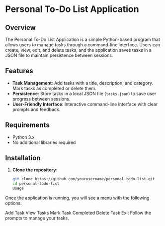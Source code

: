 # Personal To-Do List Application

## Overview
The Personal To-Do List Application is a simple Python-based program that allows users to manage tasks through a command-line interface. Users can create, view, edit, and delete tasks, and the application saves tasks in a JSON file to maintain persistence between sessions.

## Features
- **Task Management**: Add tasks with a title, description, and category. Mark tasks as completed or delete them.
- **Persistence**: Store tasks in a local JSON file (`tasks.json`) to save user progress between sessions.
- **User-Friendly Interface**: Interactive command-line interface with clear prompts and feedback.

## Requirements
- Python 3.x
- No additional libraries required

## Installation
1. **Clone the repository**:
   ```bash
   git clone https://github.com/yourusername/personal-todo-list.git
   cd personal-todo-list
   Usage
Once the application is running, you will see a menu with the following options:

Add Task
View Tasks
Mark Task Completed
Delete Task
Exit
Follow the prompts to manage your tasks.
